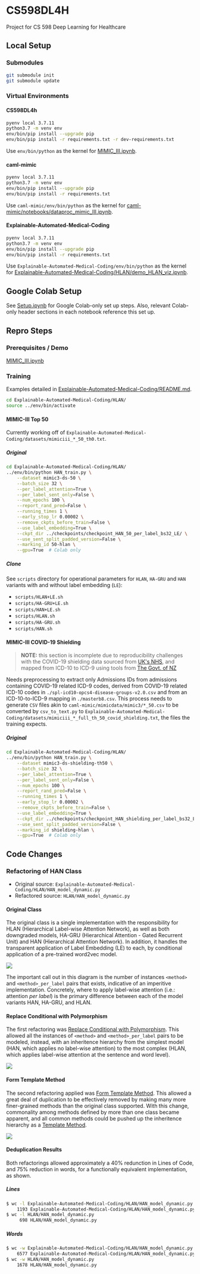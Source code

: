 # CS598DL4H
Project for CS 598 Deep Learning for Healthcare

## Local Setup

### Submodules

```sh
git submodule init
git submodule update
```

### Virtual Environments

#### CS598DL4h

```sh
pyenv local 3.7.11
python3.7 -m venv env
env/bin/pip install --upgrade pip
env/bin/pip install -r requirements.txt -r dev-requirements.txt
```

Use `env/bin/python` as the kernel for [MIMIC_III.ipynb](./MIMIC_III.ipynb).

#### caml-mimic

```sh
pyenv local 3.7.11
python3.7 -m venv env
env/bin/pip install --upgrade pip
env/bin/pip install -r requirements.txt
```

Use `caml-mimic/env/bin/python` as the kernel for [caml-mimic/notebooks/dataproc_mimic_III.ipynb](caml-mimic/notebooks/dataproc_mimic_III.ipynb).

#### Explainable-Automated-Medical-Coding

```sh
pyenv local 3.7.11
python3.7 -m venv env
env/bin/pip install --upgrade pip
env/bin/pip install -r requirements.txt
```

Use `Explainable-Automated-Medical-Coding/env/bin/python` as the kernel for [Explainable-Automated-Medical-Coding/HLAN/demo_HLAN_viz.ipynb](Explainable-Automated-Medical-Coding/HLAN/demo_HLAN_viz.ipynb).

## Google Colab Setup

See [Setup.ipynb](./Setup.ipynb) for Google Colab-only set up steps. Also, relevant Colab-only header sections in each notebook reference this set up.

## Repro Steps

### Prerequisites / Demo

[MIMIC_III.ipynb](./MIMIC_III.ipynb)

### Training

Examples detailed in [Explainable-Automated-Medical-Coding/README.md](./Explainable-Automated-Medical-Coding/README.md).

```sh
cd Explainable-Automated-Medical-Coding/HLAN/
source ../env/bin/activate
```

#### MIMIC-III Top 50

Currently working off of `Explainable-Automated-Medical-Coding/datasets/mimiciii_*_50_th0.txt`.

##### Original

```sh
cd Explainable-Automated-Medical-Coding/HLAN/
../env/bin/python HAN_train.py \
    --dataset mimic3-ds-50 \
    --batch_size 32 \
    --per_label_attention=True \
    --per_label_sent_only=False \
    --num_epochs 100 \
    --report_rand_pred=False \
    --running_times 1 \
    --early_stop_lr 0.00002 \
    --remove_ckpts_before_train=False \
    --use_label_embedding=True \
    --ckpt_dir ../checkpoints/checkpoint_HAN_50_per_label_bs32_LE/ \
    --use_sent_split_padded_version=False \
    --marking_id 50-hlan \
    --gpu=True  # Colab only
```

##### Clone

See `scripts` directory for operational parameters for `HLAN`, `HA-GRU` and `HAN` variants with and without label embedding (`LE`):
* `scripts/HLAN+LE.sh`
* `scripts/HA-GRU+LE.sh`
* `scripts/HAN+LE.sh`
* `scripts/HLAN.sh`
* `scripts/HA-GRU.sh`
* `scripts/HAN.sh`

#### MIMIC-III COVID-19 Shielding

> **NOTE:** this section is incomplete due to reproducibility challenges with the COVID-19 shielding data sourced from [UK's NHS](https://digital.nhs.uk/coronavirus/shielded-patient-list/methodology/annexes), and mapped from ICD-10 to ICD-9 using tools from [The Govt. of NZ](https://www.health.govt.nz/nz-health-statistics/data-references/mapping-tools/)

Needs preprocessing to extract only Admissions IDs from admissions containing COVID-19 related ICD-9 codes, derived from COVID-19 related ICD-10 codes in `./spl-icd10-opcs4-disease-groups-v2.0.csv` and from an ICD-10-to-ICD-9 mapping in `./masterb8.csv`. This process needs to generate `CSV` files akin to `caml-mimic/mimicdata/mimic3/*_50.csv` to be converted by `csv_to_text.py` to `Explainable-Automated-Medical-Coding/datasets/mimiciii_*_full_th_50_covid_shielding.txt`, the files the training expects.

##### Original

```sh
cd Explainable-Automated-Medical-Coding/HLAN/
../env/bin/python HAN_train.py \
    --dataset mimic3-ds-shielding-th50 \
    --batch_size 32 \
    --per_label_attention=True \
    --per_label_sent_only=False \
    --num_epochs 100 \
    --report_rand_pred=False \
    --running_times 1 \
    --early_stop_lr 0.00002 \
    --remove_ckpts_before_train=False \
    --use_label_embedding=True \
    --ckpt_dir ../checkpoints/checkpoint_HAN_shielding_per_label_bs32_LE/ \
    --use_sent_split_padded_version=False \
    --marking_id shielding-hlan \
    --gpu=True  # Colab only
```

## Code Changes

### Refactoring of HAN Class

* Original source: `Explainable-Automated-Medical-Coding/HLAN/HAN_model_dynamic.py`
* Refactored source: `HLAN/HAN_model_dynamic.py`

#### Original Class

The original class is a single implementation with the responsibility for HLAN
(Hierarchical Label-wise Attention Network), as well as both downgraded models,
HA-GRU (Hierarchical Attention - Gated Recurrent Unit) and HAN (Hierarchical
Attention Network). In addition, it handles the transparent application of Label
Embedding (LE) to each, by conditional application of a pre-trained word2vec model.

![](./docs/HAN_Original.png)

The important call out in this diagram is the number of instances `<method>` and
`<method>_per_label` pairs that exists, indicative of an imperitive implementation.
Concretely, where to apply label-wise attention (i.e.: attention *per label*) is
the primary difference between each of the model variants HAN, HA-GRU, and HLAN.

#### Replace Conditional with Polymorphism

The first refactoring was [Replace Conditional with Polymorphism][polymorphism].
This allowed all the instances of `<method>` and `<method>_per_label` pairs to be
modeled, instead, with an inheritence hierarchy from the simplest model (HAN, which
applies no label-wise attention) to the most complex (HLAN, which applies label-wise
attention at the sentence and word level).

[polymorphism]: https://refactoring.com/catalog/replaceConditionalWithPolymorphism.html

![](./docs/HAN_Replace_Conditional_with_Polymorphism.png)

#### Form Template Method

The second refactoring applied was [Form Template Method][form]. This allowed a
great deal of duplication to be effectively removed by making many more finer-grained
methods than the original class supported. With this change, commonality among
methods defined by more than one class became apparent, and all common methods
could be pushed up the inheritence hierarchy as a [Template Method][template].

[form]: https://www.industriallogic.com/xp/refactoring/formTemplateMethod.html
[template]: https://en.wikipedia.org/wiki/Template_method_pattern

![](./docs/HAN_Form_Template_Method.png)

#### Deduplication Results

Both refactorings allowed approximately a 40% redunction in Lines of Code, and 75%
reduction in words, for a functionally equivalent implementation, as shown.

##### Lines

```sh
$ wc -l Explainable-Automated-Medical-Coding/HLAN/HAN_model_dynamic.py
    1193 Explainable-Automated-Medical-Coding/HLAN/HAN_model_dynamic.py
$ wc -l HLAN/HAN_model_dynamic.py
     698 HLAN/HAN_model_dynamic.py
```

##### Words
```sh
$ wc -w Explainable-Automated-Medical-Coding/HLAN/HAN_model_dynamic.py
    6577 Explainable-Automated-Medical-Coding/HLAN/HAN_model_dynamic.py
$ wc -w HLAN/HAN_model_dynamic.py
    1678 HLAN/HAN_model_dynamic.py
```
